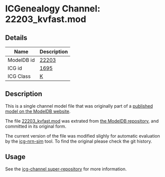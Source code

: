 # ICGenealogy Channel: 22203\_kvfast.mod

## Details

Name | Description
---- | -----------
ModelDB id | [22203](http://senselab.med.yale.edu/ModelDB/ShowModel.cshtml?model=22203)
ICG id | [1695](http://icg.neurotheory.ox.ac.uk/channels/1/1695)
ICG Class | [K](http://icg.neurotheory.ox.ac.uk/channels/1)

## Description

This is a single channel model file that was originally part of a [published model on the ModelDB website](http://senselab.med.yale.edu/mModelDB/ShowModel.cshtml?model=22203).


The file [22203\_kvfast.mod](22203_kvfast.mod) was extrated from [the ModelDB repository](http://senselab.med.yale.edu/ModelDB/ShowModel.cshtml?model=22203), and committed in its original form.

The current version of the file was modified slighly for automatic evaluation by the [icg-nrn-sim](https://github.com/icgenealogy/icg-nrn-sim) tool. To find the original please check the git history.


## Usage

See the [icg-channel super-repository](https://github.com/icgenealogy/icg-channels) for more information.